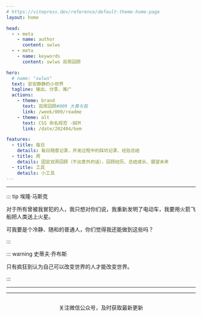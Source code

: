```yaml
---
# https://vitepress.dev/reference/default-theme-home-page
layout: home

head:
  - - meta
    - name: author
      content: swlws
  - - meta
    - name: keywords
      content: swlws 双周回顾

hero:
  # name: "swlws"
  text: 安安静静的小世界
  tagline: 输出、分享、推广
  actions:
    - theme: brand
      text: 双周回顾#009 大黄与我
      link: /week/009/readme
    - theme: alt
      text: CSS 命名规范 -BEM
      link: /date/202404/bem

features:
  - title: 每日
    details: 每日随意记录，开发过程中的踩坑记录、经验总结
  - title: 周
    details: 固定双周回顾（不出意外的话），回顾经历、总结成长、展望未来
  - title: 工具
    details: 小工具
---
```


---

::: tip 埃隆·马斯克

对于所有曾被我冒犯的人，我只想对你们说，我重新发明了电动车，我要用火箭飞船把人类送上火星。

可我要是个冷静、随和的普通人，你们觉得我还能做到这些吗？

:::

::: warning 史蒂夫·乔布斯

只有疯狂到认为自己可以改变世界的人才能改变世界。

:::

---

<script setup>
import { VPTeamMembers } from 'vitepress/theme'

const members = [
  {
    avatar: 'https://www.github.com/swlws.png',
    name: 'swlws',
    title: 'Creator',
    links: [
      { icon: 'github', link: 'https://github.com/swlws' },
    ]
  },
  {
    avatar: 'https://www.github.com/swustzzh.png',
    name: 'swustzzh',
    title: 'Developer',
    links: [
      { icon: 'github', link: 'https://github.com/swustzzh' },
    ]
  },
]
</script>

<VPTeamMembers size="small" :members="members" />

---

<footer style="text-align: center">
  <img style="display: inline-block" src="/static/wechat_article.jpg" alt="" />
  <p>关注微信公众号，及时获取最新更新</p>
</footer>
